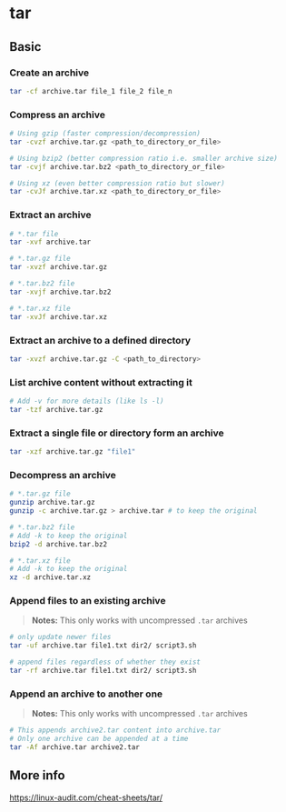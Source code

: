 # tar

## Basic

### Create an archive
```bash
tar -cf archive.tar file_1 file_2 file_n
```

### Compress an archive
```bash
# Using gzip (faster compression/decompression)
tar -cvzf archive.tar.gz <path_to_directory_or_file>
```

```bash
# Using bzip2 (better compression ratio i.e. smaller archive size)
tar -cvjf archive.tar.bz2 <path_to_directory_or_file>
```

```bash
# Using xz (even better compression ratio but slower)
tar -cvJf archive.tar.xz <path_to_directory_or_file>
```

### Extract an archive
```bash
# *.tar file
tar -xvf archive.tar
```

```bash
# *.tar.gz file
tar -xvzf archive.tar.gz
```

```bash
# *.tar.bz2 file
tar -xvjf archive.tar.bz2
```

```bash
# *.tar.xz file
tar -xvJf archive.tar.xz
```

### Extract an archive to a defined directory
```bash
tar -xvzf archive.tar.gz -C <path_to_directory>
```

### List archive content without extracting it
```bash
# Add -v for more details (like ls -l)
tar -tzf archive.tar.gz
```

### Extract a single file or directory form an archive
```bash
tar -xzf archive.tar.gz "file1"
```

### Decompress an archive
```bash
# *.tar.gz file
gunzip archive.tar.gz
gunzip -c archive.tar.gz > archive.tar # to keep the original
```

```bash
# *.tar.bz2 file
# Add -k to keep the original
bzip2 -d archive.tar.bz2
```

```bash
# *.tar.xz file
# Add -k to keep the original
xz -d archive.tar.xz
```

### Append files to an existing archive
> **Notes:** This only works with uncompressed `.tar` archives
```bash
# only update newer files
tar -uf archive.tar file1.txt dir2/ script3.sh
```
```bash
# append files regardless of whether they exist
tar -rf archive.tar file1.txt dir2/ script3.sh
```

### Append an archive to another one
> **Notes:** This only works with uncompressed `.tar` archives
```bash
# This appends archive2.tar content into archive.tar
# Only one archive can be appended at a time
tar -Af archive.tar archive2.tar
```

## More info
https://linux-audit.com/cheat-sheets/tar/
